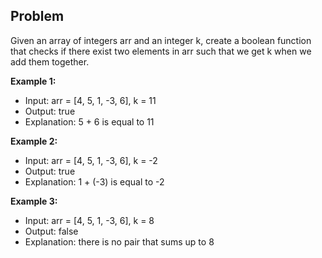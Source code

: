 ## Problem

Given an array of integers arr and an integer k, create a boolean function that checks if there exist two elements in arr such that we get k when we add them together.

**Example 1:**
*   Input: arr = [4, 5, 1, -3, 6], k = 11
*   Output: true
*   Explanation: 5 + 6 is equal to 11

**Example 2:**
*   Input: arr = [4, 5, 1, -3, 6], k = -2
*   Output: true
*   Explanation: 1 + (-3) is equal to -2

**Example 3:**
*   Input: arr = [4, 5, 1, -3, 6], k = 8
*   Output: false
*   Explanation: there is no pair that sums up to 8